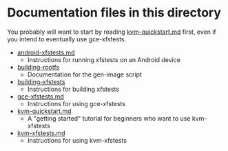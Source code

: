 # Documentation files in this directory

You probably will want to start by reading
[kvm-quickstart.md](kvm-quickstart.md) first, even if you intend to
eventually use gce-xfstests.

* [android-xfstests.md](android-xfstests.md)
  * Instructions for running xfstests on an Android device
* [building-rootfs](building-rootfs.md)
  * Documentation for the gen-image script
* [building-xfstests](building-xfstests.md)
  * Instructions for building xfstests
* [gce-xfstests.md](gce-xfstests.md)
  * Instructions for using gce-xfstests
* [kvm-quickstart.md](kvm-quickstart.md)
  * A "getting started" tutorial for beginners who want to use kvm-xfstests
* [kvm-xfstests.md](kvm-xfstests.md)
  * Instructions for using kvm-xfstests
